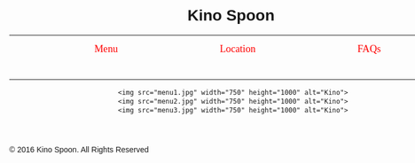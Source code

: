 <!DOCTYPE html>
<html lang="en">
    <head>
    <meta charset="utf-8">
    <title>kino spoon</title>
<style>
       body {font-family:Verdana, Arial, sans-serif;
       }
#wrapper {  
           
           width: 80%;
		   margin: auto;
           min-width: 800px;
		   max-width: 1100px;
      }

 
main { display: block; /* for Internet Explorer version 10 and below */
       padding: 3em;
      } 

header { background-color: #FFFAFA;
        color:  #FF0000; 
        font-family:braggadocio;
        font-size: 150%;
        
         border-style: double;
        }
        
h1 {font-size:300%;
    padding: 1px 30px 1px 1px;
    text-align: right; 
    }

h2 {  font-size:100%;
 color: #fff0f5; 
     font-family: Fantasy;
      padding: 10px 70px 10px 10px;
      text-align: right; 
    }

#floatright { margin: 10px;
             float: right;
            }

footer {font-size:70%;
         text-align: center;
		    clear: right;
         padding-bottom:20px;
        }
        
nav ul { list-style-type: none;}
nav {  display: inline; 
        margin-right: 150px;
        }
nav a  { font-size:130%;
        text-decoration: none; 
        font-family: Fantasy;
        font-weight: 900
         padding-right: 10px; 
         color:#ff0000;
          padding: 50px 90px 50px 90px;

        }

img {float:middle;
   padding: 20px 5px 20px 75px;}
	</style>
    </head>


<div id="wrapper">
  <header>
    <h1>Kino Spoon</h1>
    
<hr>
<nav>
    <ul>
	   <a href="Menu.html">Menu</a></li>
     <a href="Location.html">Location</a></li>
     <a href="FAQs.html">FAQs</a></li>
	  </ul> 
</nav> 
<hr>
<body>
      
      <img src="menu1.jpg" width="750" height="1000" alt="Kino"> 
      <img src="menu2.jpg" width="750" height="1000" alt="Kino"> 
      <img src="menu3.jpg" width="750" height="1000" alt="Kino"> 


  </div>   

</body>
    <footer>
	    &copy; 2016 Kino Spoon. All Rights Reserved
    </footer>
